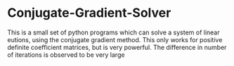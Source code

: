 # Conjugate-Gradient-Solver

This is a small set of python programs which can solve a system of linear eutions, using the conjugate gradient method. This only works for positive definite coefficient matrices, but is very powerful. The difference in number of iterations is observed to be very large 
